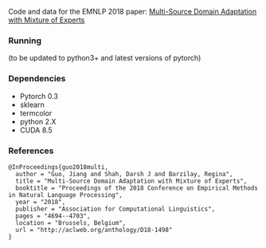 Code and data for the EMNLP 2018 paper: [Multi-Source Domain Adaptation with Mixture of Experts](https://arxiv.org/abs/1809.02256)

### Running

(to be updated to python3+ and latest versions of pytorch)

### Dependencies
* Pytorch 0.3
* sklearn
* termcolor
* python 2.X
* CUDA 8.5

### References

```
@InProceedings{guo2018multi,
  author = "Guo, Jiang and Shah, Darsh J and Barzilay, Regina",
  title = "Multi-Source Domain Adaptation with Mixture of Experts",
  booktitle = "Proceedings of the 2018 Conference on Empirical Methods in Natural Language Processing",
  year = "2018",
  publisher = "Association for Computational Linguistics",
  pages = "4694--4703",
  location = "Brussels, Belgium",
  url = "http://aclweb.org/anthology/D18-1498"
}
```
